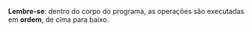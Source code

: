 **Lembre-se**: dentro do corpo do programa, as operações são executadas em **ordem**, de cima para baixo.
